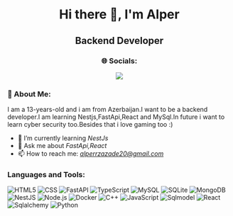 <h1 align="center">Hi there 👋, I'm Alper</h1>
<h2 align="center">Backend Developer</h2>

<h3 align="center">🌐 Socials:</h3>

<p align = "center">
  <a href ="https://www.instagram.com/r_apr20/" target="blank"><img src = "https://img.shields.io/badge/Instagram-C802F5.svg?style=for-the-badge&logo=instagram&logoColor=white"></img></a>
</p>
</p>

<h3 align="left">💫 About Me:</h3>
<p align="left">
  I am a 13-years-old and i am from Azerbaijan.I want to be a backend developer.I am learning Nestjs,FastApi,React and MySql.In future i want to learn cyber security too.Besides that i love gaming too :)
</p>

- 🌱 I’m currently learning *NestJs*
- 💬 Ask me about *FastApi,React*
- 📫 How to reach me: *alperrzazade20@gmail.com*
<h3 align="left">Languages and Tools:</h3>
<p align="left"> 
    <img src = "https://img.shields.io/badge/HTML5-E34F26.svg?style=for-the-badge&logo=html5&logoColor=white" alt="HTML5"></img>
    <img src = "https://img.shields.io/badge/CSS3-1572B6.svg?style=for-the-badge&logo=css3&logoColor=white" alt="CSS"></img>
    <img src="https://img.shields.io/badge/FastAPI-009688.svg?style=for-the-badge&logo=fastapi&logoColor=white" alt="FastAPI"/>
    <img src="https://img.shields.io/badge/TypeScript-3178C6.svg?style=for-the-badge&logo=typescript&logoColor=white" alt="TypeScript"/>
    <img src="https://img.shields.io/badge/MySQL-4479A1.svg?style=for-the-badge&logo=mysql&logoColor=white" alt="MySQL"/>
    <img src="https://img.shields.io/badge/SQLite-003B57.svg?style=for-the-badge&logo=sqlite&logoColor=white" alt="SQLite"/>
    <img src="https://img.shields.io/badge/MongoDB-47A248.svg?style=for-the-badge&logo=mongodb&logoColor=white" alt="MongoDB"/>
    <img src="https://img.shields.io/badge/NestJS-E0234E.svg?style=for-the-badge&logo=nestjs&logoColor=white" alt="NestJS"/>
    <img src="https://img.shields.io/badge/Node.js-339933.svg?style=for-the-badge&logo=node.js&logoColor=white" alt="Node.js"/>
    <img src="https://img.shields.io/badge/Docker-2496ED.svg?style=for-the-badge&logo=docker&logoColor=white" alt="Docker"/>
    <img src="https://img.shields.io/badge/C++-00599C.svg?style=for-the-badge&logo=c%2B%2B&logoColor=white" alt="C++"/>
    <img src="https://img.shields.io/badge/JavaScript-F7DF1E.svg?style=for-the-badge&logo=javascript&logoColor=black" alt="JavaScript"/>
    <img src="https://img.shields.io/badge/SQLModel-3776AB.svg?style=for-the-badge&logo=python&logoColor=white" alt="Sqlmodel">
    <img src = "https://img.shields.io/badge/React-61DAFB.svg?style=for-the-badge&logo=react&logoColor=black" alt="React"></img>
    <img src="https://img.shields.io/badge/SQLAlchemy-3776AB.svg?style=for-the-badge&logo=python&logoColor=white" alt="Sqlalchemy">
    <img src="https://img.shields.io/badge/Python-3776AB.svg?style=for-the-badge&logo=python&logoColor=white" alt="Python">
</p>

